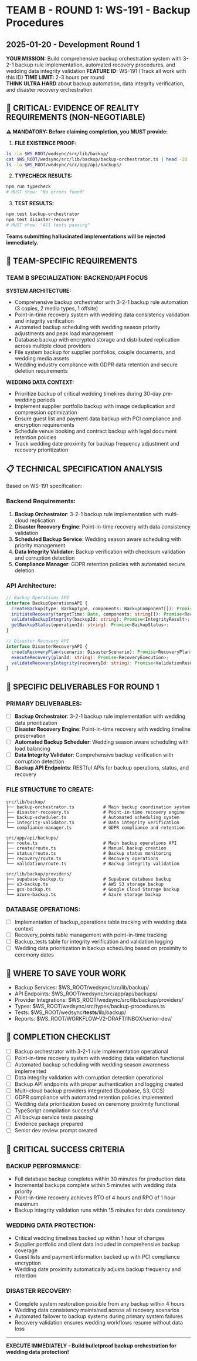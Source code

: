 # TEAM B - ROUND 1: WS-191 - Backup Procedures
## 2025-01-20 - Development Round 1

**YOUR MISSION:** Build comprehensive backup orchestration system with 3-2-1 backup rule implementation, automated recovery procedures, and wedding data integrity validation
**FEATURE ID:** WS-191 (Track all work with this ID)
**TIME LIMIT:** 2-3 hours per round  
**THINK ULTRA HARD** about backup automation, data integrity verification, and disaster recovery orchestration

## 🚨 CRITICAL: EVIDENCE OF REALITY REQUIREMENTS (NON-NEGOTIABLE)

**⚠️ MANDATORY: Before claiming completion, you MUST provide:**

1. **FILE EXISTENCE PROOF:**
```bash
ls -la $WS_ROOT/wedsync/src/lib/backup/
cat $WS_ROOT/wedsync/src/lib/backup/backup-orchestrator.ts | head -20
ls -la $WS_ROOT/wedsync/src/app/api/backups/
```

2. **TYPECHECK RESULTS:**
```bash
npm run typecheck
# MUST show: "No errors found"
```

3. **TEST RESULTS:**
```bash
npm test backup-orchestrator
npm test disaster-recovery
# MUST show: "All tests passing"
```

**Teams submitting hallucinated implementations will be rejected immediately.**

## 🎯 TEAM-SPECIFIC REQUIREMENTS

### TEAM B SPECIALIZATION: **BACKEND/API FOCUS**

**SYSTEM ARCHITECTURE:**
- Comprehensive backup orchestrator with 3-2-1 backup rule automation (3 copies, 2 media types, 1 offsite)
- Point-in-time recovery system with wedding data consistency validation and integrity verification
- Automated backup scheduling with wedding season priority adjustments and peak load management
- Database backup with encrypted storage and distributed replication across multiple cloud providers
- File system backup for supplier portfolios, couple documents, and wedding media assets
- Wedding industry compliance with GDPR data retention and secure deletion requirements

**WEDDING DATA CONTEXT:**
- Prioritize backup of critical wedding timelines during 30-day pre-wedding periods
- Implement supplier portfolio backup with image deduplication and compression optimization
- Ensure guest list and payment data backup with PCI compliance and encryption requirements
- Schedule venue booking and contract backup with legal document retention policies
- Track wedding date proximity for backup frequency adjustment and recovery prioritization

## 📋 TECHNICAL SPECIFICATION ANALYSIS

Based on WS-191 specification:

### Backend Requirements:
1. **Backup Orchestrator**: 3-2-1 backup rule implementation with multi-cloud replication
2. **Disaster Recovery Engine**: Point-in-time recovery with data consistency validation
3. **Scheduled Backup Service**: Wedding season aware scheduling with priority management
4. **Data Integrity Validator**: Backup verification with checksum validation and corruption detection
5. **Compliance Manager**: GDPR retention policies with automated secure deletion

### API Architecture:
```typescript
// Backup Operations API
interface BackupOperationsAPI {
  createBackup(type: BackupType, components: BackupComponent[]): Promise<BackupResult>;
  initiateRecovery(targetTime: Date, components: string[]): Promise<RecoveryResult>;
  validateBackupIntegrity(backupId: string): Promise<IntegrityResult>;
  getBackupStatus(operationId: string): Promise<BackupStatus>;
}

// Disaster Recovery API
interface DisasterRecoveryAPI {
  createRecoveryPlan(scenario: DisasterScenario): Promise<RecoveryPlan>;
  executeRecovery(planId: string): Promise<RecoveryExecution>;
  validateRecoveryIntegrity(recoveryId: string): Promise<ValidationResult>;
}
```

## 🎯 SPECIFIC DELIVERABLES FOR ROUND 1

### PRIMARY DELIVERABLES:
- [ ] **Backup Orchestrator**: 3-2-1 backup rule implementation with wedding data prioritization
- [ ] **Disaster Recovery Engine**: Point-in-time recovery with wedding timeline preservation
- [ ] **Automated Backup Scheduler**: Wedding season aware scheduling with load balancing
- [ ] **Data Integrity Validator**: Comprehensive backup verification with corruption detection
- [ ] **Backup API Endpoints**: RESTful APIs for backup operations, status, and recovery

### FILE STRUCTURE TO CREATE:
```
src/lib/backup/
├── backup-orchestrator.ts           # Main backup coordination system
├── disaster-recovery.ts             # Point-in-time recovery engine
├── backup-scheduler.ts              # Automated scheduling system
├── integrity-validator.ts           # Data integrity verification
└── compliance-manager.ts            # GDPR compliance and retention

src/app/api/backups/
├── route.ts                         # Main backup operations API
├── create/route.ts                  # Manual backup creation
├── status/route.ts                  # Backup status monitoring
├── recovery/route.ts                # Recovery operations
└── validation/route.ts              # Backup integrity validation

src/lib/backup/providers/
├── supabase-backup.ts               # Supabase database backup
├── s3-backup.ts                     # AWS S3 storage backup
├── gcs-backup.ts                    # Google Cloud Storage backup
└── azure-backup.ts                  # Azure storage backup
```

### DATABASE OPERATIONS:
- [ ] Implementation of backup_operations table tracking with wedding data context
- [ ] Recovery_points table management with point-in-time tracking
- [ ] Backup_tests table for integrity verification and validation logging
- [ ] Wedding data prioritization in backup scheduling based on proximity to ceremony dates

## 💾 WHERE TO SAVE YOUR WORK
- Backup Services: $WS_ROOT/wedsync/src/lib/backup/
- API Endpoints: $WS_ROOT/wedsync/src/app/api/backups/
- Provider Integrations: $WS_ROOT/wedsync/src/lib/backup/providers/
- Types: $WS_ROOT/wedsync/src/types/backup-procedures.ts
- Tests: $WS_ROOT/wedsync/__tests__/lib/backup/
- Reports: $WS_ROOT/WORKFLOW-V2-DRAFT/INBOX/senior-dev/

## 🏁 COMPLETION CHECKLIST
- [ ] Backup orchestrator with 3-2-1 rule implementation operational
- [ ] Point-in-time recovery system with wedding data validation functional
- [ ] Automated backup scheduling with wedding season awareness implemented
- [ ] Data integrity validation with corruption detection operational
- [ ] Backup API endpoints with proper authentication and logging created
- [ ] Multi-cloud backup providers integrated (Supabase, S3, GCS)
- [ ] GDPR compliance with automated retention policies implemented
- [ ] Wedding data prioritization based on ceremony proximity functional
- [ ] TypeScript compilation successful
- [ ] All backup service tests passing
- [ ] Evidence package prepared
- [ ] Senior dev review prompt created

## 🚨 CRITICAL SUCCESS CRITERIA

### BACKUP PERFORMANCE:
- Full database backup completes within 30 minutes for production data
- Incremental backups complete within 5 minutes with wedding data priority
- Point-in-time recovery achieves RTO of 4 hours and RPO of 1 hour maximum
- Backup integrity validation runs within 15 minutes for data consistency

### WEDDING DATA PROTECTION:
- Critical wedding timelines backed up within 1 hour of changes
- Supplier portfolio and client data included in comprehensive backup coverage
- Guest lists and payment information backed up with PCI compliance encryption
- Wedding date proximity automatically adjusts backup frequency and retention

### DISASTER RECOVERY:
- Complete system restoration possible from any backup within 4 hours
- Wedding data consistency maintained across all recovery scenarios
- Automated failover to backup systems during primary system failures
- Recovery validation ensures wedding workflows resume without data loss

---

**EXECUTE IMMEDIATELY - Build bulletproof backup orchestration for wedding data protection!**